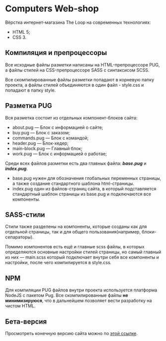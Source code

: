 # Computers Web-shop
Вёрстка интернет-магазина The Loop на современных технологиях:
- HTML 5;
- CSS 3.

## Компиляция и препроцессоры
Все исходные файлы разметки написаны на HTML-препроцессоре PUG, а файлы стилей на CSS-препроцессоре SASS с синтаксисом SCSS.
<p>Все скомпилированные файлы разметки попадают в корневую папку проекта, а файлы стилей объединяются в один файл - style.css и попадают в папку style.</p>

## Разметка PUG
Вся разметка состоит из отдельных компонент-блоков сайта:
- about.pug — Блок с информацией о сайте;
- buy.pug — Блок с заказом;
- commands.pug — Блок с командой;
- header.pug — Блок-хедер;
- main-block.pug — Главный блок;
- work.pug — Блок с информацией о работае;
<p>Среди всех файлов разметки есть два главных файла: <strong><i>base.pug</i></strong> и <strong><i>index.pug</i></strong>.</p>
<ul>
  <li>base.pug нужен для обозначения глобальных переменных страницы, а также создание стандартного шаблона html-страницы.</li>
  <li>index.pug один из файлов-страниц сайта, в который подставляется стандартный шаблон страницы из base.pug и подключаются все компоненты.</li>
</ul>
<h2>SASS-стили</h2>
Стили также разделены на компоненты, которые созданы как для отдельной страницы, так и для общего пользования(например, блоки-сепараторы).
<p>Помимо компонентов есть ещё и главные scss файлы, в которых определяются основные настройки стилей страницы, но самый главный из них — main.scss который подключает внутри себя все компоненты и настройки, после чего компилируется в style.css.</p>
<h2>NPM</h2>
Для компиляции PUG файлов внутри проекта используется платформа NodeJS с пакетом Pug. Все скомпилированные файлы <strong>не минимизируюся</strong>, что в дальнейшем позволяет вести разработку на чистом HTML.
<h2>Бета-версия</h2>
Просмотреть конечную версию сайта можно по <a href="https://josuke12.github.io/computers-web-shop/">этой ссылке</a>.
